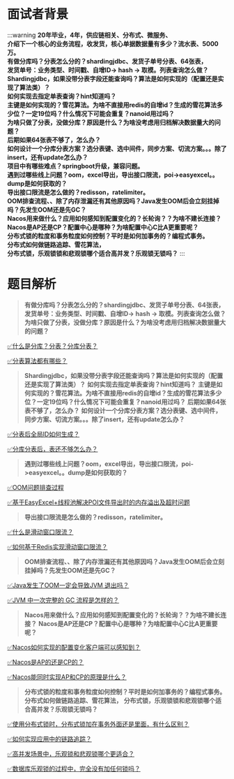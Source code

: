 # 面试者背景


:::warning
**20年毕业，4年，供应链相关、分布式、微服务、**<br />**介绍下一个核心的业务流程，收发货，核心单据数据量有多少？流水表、5000万。**<br />**有做分库吗？分表怎么分的？shardingjdbc、发货子单号分表、64张表，**<br />**发货单号：业务类型、时间戳、自增ID-> hash -> 取模。列表查询怎么做？**<br />**Shardingjdbc，如果没带分表字段还能查询吗？算法是如何实现的（配置还是实现了算法类）？**<br />**如何实现去指定单表查询？hint知道吗？**<br />**主键是如何实现的？雪花算法。为啥不直接用redis的自增id？生成的雪花算法多少位？一定19位吗？什么情况下可能会重复？nanoid用过吗？**<br />**为啥只做了分表，没做分库？原因是什么？为啥没考虑用归档解决数据量大的问题？**<br />**后期如果64张表不够了，怎么办？**<br />**如何设计一个分库分表方案？选分表键、选中间件，同步方案、切流方案。。。除了insert，还有update怎么办？**<br />**项目中有哪些难点？springboot升级，兼容问题。**<br />**遇到过哪些线上问题？oom，excel导出，导出接口限流，poi->easyexcel。。dump是如何获取的？**<br />**导出接口限流是怎么做的？redisson，ratelimiter。**<br />**OOM排查流程、、除了内存泄漏还有其他原因吗？Java发生OOM后会立刻挂掉吗？先发生OOM还是先GC？**<br />**Nacos用来做什么？应用如何感知到配置变化的？长轮询？？为啥不建长连接？**<br />**Nacos是AP还是CP？配置中心是哪种？为啥配置中心C比A更重要呢？**<br />**分布式锁的粒度和事务粒度如何控制？平时是如何加事务的？编程式事务。**<br />**分布式如何做链路追踪、雪花算法，**<br />**分布式锁，乐观锁锁和悲观锁哪个适合高并发？乐观锁无锁吗？**
:::
# 题目解析

> **有做分库吗？分表怎么分的？shardingjdbc、发货子单号分表、64张表，**
> **发货单号：业务类型、时间戳、自增ID-> hash -> 取模。列表查询怎么做？**
> **为啥只做了分表，没做分库？原因是什么？为啥没考虑用归档解决数据量大的问题？**


[✅什么是分库？分表？分库分表？](https://www.yuque.com/hollis666/fo22bm/wpus0g?view=doc_embed)

[✅分表算法都有哪些？](https://www.yuque.com/hollis666/fo22bm/anpg4kfcb8p7egag?view=doc_embed)

> **Shardingjdbc，如果没带分表字段还能查询吗？算法是如何实现的（配置还是实现了算法类）？**
> **如何实现去指定单表查询？hint知道吗？**
> **主键是如何实现的？雪花算法。为啥不直接用redis的自增id？生成的雪花算法多少位？一定19位吗？什么情况下可能会重复？nanoid用过吗？**
> **后期如果64张表不够了，怎么办？**
> **如何设计一个分库分表方案？选分表键、选中间件，同步方案、切流方案。。。除了insert，还有update怎么办？**


[✅分表后全局ID如何生成？](https://www.yuque.com/hollis666/fo22bm/glyv4twwk6bfs6dr?view=doc_embed)

[✅分库分表后，表还不够怎么办？](https://www.yuque.com/hollis666/fo22bm/eczghpx140tsgtgv?view=doc_embed)

> **遇到过哪些线上问题？oom，excel导出，导出接口限流，poi->easyexcel。。dump是如何获取的？**


[✅OOM问题排查过程](https://www.yuque.com/hollis666/fo22bm/vdnaxh?view=doc_embed)

[✅基于EasyExcel+线程池解决POI文件导出时的内存溢出及超时问题](https://www.yuque.com/hollis666/fo22bm/wcm6xqvp0z004ing?view=doc_embed)

> **导出接口限流是怎么做的？redisson，ratelimiter。**


[✅什么是滑动窗口限流？](https://www.yuque.com/hollis666/fo22bm/hvuigwzxls4qd3sy?view=doc_embed)

[✅如何基于Redis实现滑动窗口限流？](https://www.yuque.com/hollis666/fo22bm/saoeievgraqwxgs1?view=doc_embed)


> **OOM排查流程、、除了内存泄漏还有其他原因吗？Java发生OOM后会立刻挂掉吗？先发生OOM还是先GC？**


[✅Java发生了OOM一定会导致JVM 退出吗？](https://www.yuque.com/hollis666/fo22bm/fsnk2a6xdyhqfvf7?view=doc_embed)

[✅JVM 中一次完整的 GC 流程是怎样的？](https://www.yuque.com/hollis666/fo22bm/nm3u0khcxyc42u9q?view=doc_embed)

> **Nacos用来做什么？应用如何感知到配置变化的？长轮询？？为啥不建长连接？**
> **Nacos是AP还是CP？配置中心是哪种？为啥配置中心C比A更重要呢？**


[✅Nacos如何实现的配置变化客户端可以感知到？](https://www.yuque.com/hollis666/fo22bm/icbk1rndq13ku07o?view=doc_embed)

[✅Nacos是AP的还是CP的？](https://www.yuque.com/hollis666/fo22bm/ed9gu0mf5q4u1pw6?view=doc_embed)

[✅Nacos能同时实现AP和CP的原理是什么？](https://www.yuque.com/hollis666/fo22bm/ei2bv6msb0egmkpi?view=doc_embed)

> **分布式锁的粒度和事务粒度如何控制？平时是如何加事务的？编程式事务。**
> **分布式如何做链路追踪、雪花算法，**
> **分布式锁，乐观锁锁和悲观锁哪个适合高并发？乐观锁无锁吗？**


[✅使用分布式锁时，分布式锁加在事务外面还是里面，有什么区别？](https://www.yuque.com/hollis666/fo22bm/qo6smg4i30szxvpk?view=doc_embed)

[✅如何实现应用中的链路追踪？](https://www.yuque.com/hollis666/fo22bm/nnl88aqknhx2v76c?view=doc_embed)

[✅高并发场景中，乐观锁和悲观锁哪个更适合？](https://www.yuque.com/hollis666/fo22bm/kzkm89bnr0fzdeyi?view=doc_embed)

[✅数据库乐观锁的过程中，完全没有加任何锁吗？](https://www.yuque.com/hollis666/fo22bm/vk7tpwcpzfh35d04?view=doc_embed)
